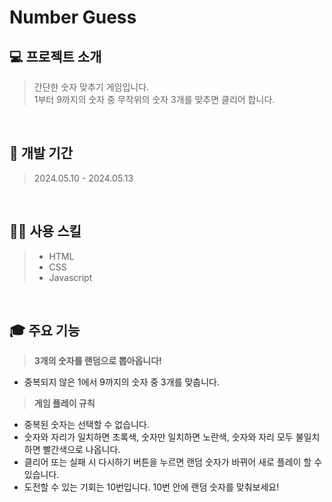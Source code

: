 # Number Guess

## 💻 프로젝트 소개
> 간단한 숫자 맞추기 게임입니다. <br>
> 1부터 9까지의 숫자 중 무작위의 숫자 3개를 맞추면 클리어 합니다. 

<br>

## 📅 개발 기간
> 2024.05.10 - 2024.05.13

<br>

## 💪🏻 사용 스킬
> * HTML
> * CSS
> * Javascript

<br>

## 🎓 주요 기능
> **3개의 숫자를 랜덤으로 뽑아옵니다!**
- 중복되지 않은 1에서 9까지의 숫자 중 3개를 맞춥니다.

> **게임 플레이 규칙**
- 중복된 숫자는 선택할 수 없습니다.
- 숫자와 자리가 일치하면 초록색, 숫자만 일치하면 노란색, 숫자와 자리 모두 불일치하면 빨간색으로 나옵니다.
- 클리어 또는 실패 시 다시하기 버튼을 누르면 랜덤 숫자가 바뀌어 새로 플레이 할 수 있습니다.
- 도전할 수 있는 기회는 10번입니다. 10번 안에 랜덤 숫자를 맞춰보세요!
